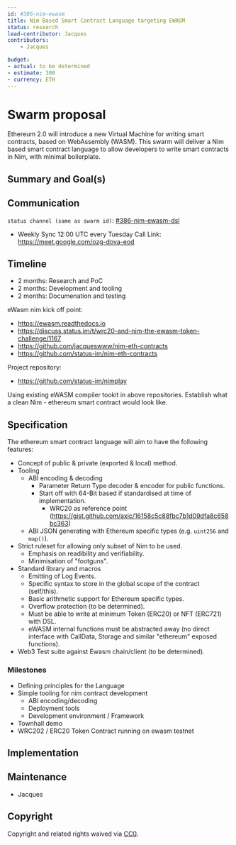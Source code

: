 ```yaml
---
id: #386-nim-ewasm
title: Nim Based Smart Contract Language targeting EWASM
status: research
lead-contributor: Jacques
contributors:
    - Jacques

budget:
- actual: to be determined
- estimate: 300
- currency: ETH
---
```


# Swarm proposal

Ethereum 2.0 will introduce a new Virtual Machine for writing smart contracts, based on WebAssembly (WASM). This swarm will deliver a Nim based smart contract language to allow developers to write smart contracts in Nim, with minimal boilerplate.

## Summary and Goal(s)

## Communication

`status channel (same as swarm id)`: [#386-nim-ewasm-dsl](https://gitter.im/status-im/nimplay)
* Weekly Sync
12:00 UTC every Tuesday
Call Link: https://meet.google.com/ozg-dova-eod

## Timeline

* 2 months: Research and PoC
* 2 months: Development and tooling
* 2 months: Documenation and testing


eWasm nim kick off point:

- https://ewasm.readthedocs.io
- https://discuss.status.im/t/wrc20-and-nim-the-ewasm-token-challenge/1167
- https://github.com/jacqueswww/nim-eth-contracts
- https://github.com/status-im/nim-eth-contracts

Project repository:

- https://github.com/status-im/nimplay

Using existing eWASM compiler tookit in above repositories. Establish what a clean Nim - ethereum smart contract would look like.

## Specification

The ethereum smart contract language will aim to have the following features:

- Concept of public & private (exported & local) method.
- Tooling
    - ABI encoding & decoding
        - Parameter Return Type decoder & encoder for public functions.
        - Start off with 64-Bit based if standardised at time of implementation.
            - WRC20 as reference point (https://gist.github.com/axic/16158c5c88fbc7b1d09dfa8c658bc363)
    - ABI JSON generating with Ethereum specific types (e.g. `uint256` and `map()`).
- Strict ruleset for allowing only subset of Nim to be used.
    - Emphasis on readibility and verifiability.
    - Minimisation of "footguns".
- Standard library and macros
    - Emitting of Log Events.
    - Specific syntax to store in the global scope of the contract (self/this).
    - Basic arithmetic support for Ethereum specific types.
    - Overflow protection (to be determined).
    - Must be able to write at minimum Token (ERC20) or NFT (ERC721) with DSL.
    - eWASM internal functions must be abstracted away (no direct interface with CallData, Storage and similar "ethereum" exposed functions).
- Web3 Test suite against Ewasm chain/client (to be determined).

### Milestones

- Defining principles for the Language
- Simple tooling for nim contract development
    - ABI encoding/decoding
    - Deployment tools
    - Development environment / Framework
- Townhall demo
- WRC202 / ERC20 Token Contract running on ewasm testnet



## Implementation


## Maintenance

- Jacques

## Copyright

Copyright and related rights waived via [CC0](https://creativecommons.org/publicdomain/zero/1.0/).
